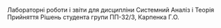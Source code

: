 Лабораторні роботи і звіти для дисципліни Системний Аналіз і Теорія Прийняття Рішень студента групи ПП-32/3, Карпенка Г.О.
